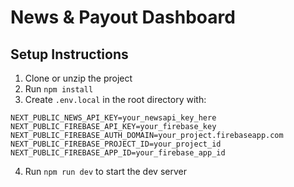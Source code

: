 
# News & Payout Dashboard

## Setup Instructions

1. Clone or unzip the project
2. Run `npm install`
3. Create `.env.local` in the root directory with:
```
NEXT_PUBLIC_NEWS_API_KEY=your_newsapi_key_here
NEXT_PUBLIC_FIREBASE_API_KEY=your_firebase_key
NEXT_PUBLIC_FIREBASE_AUTH_DOMAIN=your_project.firebaseapp.com
NEXT_PUBLIC_FIREBASE_PROJECT_ID=your_project_id
NEXT_PUBLIC_FIREBASE_APP_ID=your_firebase_app_id
```

4. Run `npm run dev` to start the dev server
